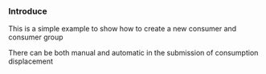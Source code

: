 ### Introduce
This is a simple example to show how to create a new consumer and consumer group

There can be both manual and automatic in the submission of consumption displacement